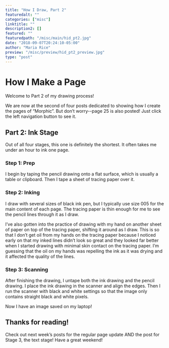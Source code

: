 ```yaml
---
title: "How I Draw, Part 2"
featuredalt: ""
categories: ["misc"]
linktitle: ""
description2: []
featured: ""
featuredpath: "/misc/main/hid_pt2.jpg"
date: "2018-09-07T20:24:10-05:00"
author: "Maria Rice"
preview: "/misc/preview/hid_pt2_preview.jpg"
type: "post"
---
```


# How I Make a Page

Welcome to Part 2 of my drawing process!

We are now at the second of four posts dedicated to
showing how I create the pages of “Morphic”. But don’t
worry--page 25 is also posted! Just click the left
navigation button to see it.

## Part 2: Ink Stage

Out of all four stages, this one is definitely the
shortest. It often takes me under an hour to ink one page.

### Step 1: Prep

I begin by taping the pencil drawing onto a flat surface,
which is usually a table or clipboard. Then I tape a sheet
of tracing paper over it.

### Step 2: Inking

I draw with several sizes of black ink pen, but I typically
use size 005 for the main content of each page. The tracing
paper is thin enough for me to see the pencil lines through
it as I draw.

I’ve also gotten into the practice of drawing with my hand
on another sheet of paper on top of the tracing paper,
shifting it around as I draw. This is so that I don’t get
oil from my hands on the tracing paper because I noticed
early on that my inked lines didn’t look so great and they
looked far better when I started drawing with minimal skin
contact on the tracing paper. I’m guessing that the oil on
my hands was repelling the ink as it was drying and it
affected the quality of the lines.

### Step 3: Scanning

After finishing the drawing, I untape both the ink drawing
and the pencil drawing. I place the ink drawing in the
scanner and align the edges. Then I run the scanner with black and white
settings so that the image only contains straight black and
white pixels.

Now I have an image saved on my laptop!

## Thanks for reading!

Check out next week’s posts for the regular page update AND the post for Stage 3, the text stage!
Have a great weekend!
